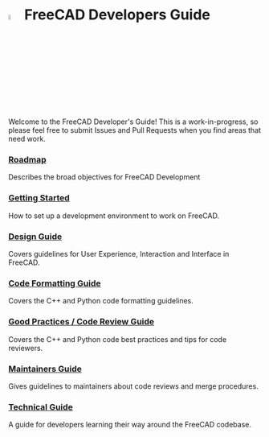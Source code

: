 # <img src="images/FreeCAD-symbol.svg" width="5%" style="margin-bottom:-2%" /> FreeCAD Developers Guide

Welcome to the FreeCAD Developer's Guide! This is a work-in-progress, so please feel free to submit Issues and Pull Requests when you find areas that need work.

### [Roadmap](./roadmap)
Describes the broad objectives for FreeCAD Development

### [Getting Started](./gettingstarted)
How to set up a development environment to work on FreeCAD.

### [Design Guide](./designguide)
Covers guidelines for User Experience, Interaction and Interface in FreeCAD.

### [Code Formatting Guide](./codeformatting)
Covers the C++ and Python code formatting guidelines.

### [Good Practices / Code Review Guide](./bestpractices)
Covers the C++ and Python code best practices and tips for code reviewers.

### [Maintainers Guide](./maintainersguide)
Gives guidelines to maintainers about code reviews and merge procedures.

### [Technical Guide](./technical)
A guide for developers learning their way around the FreeCAD codebase.
